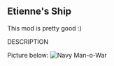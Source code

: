 ## Etienne's Ship
This mod is pretty good :)

DESCRIPTION

Picture below:
![Navy Man-o-War](https://karateka95.github.io/FE_NavyManowar_complete.png)
